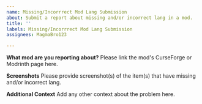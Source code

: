 ```yaml
---
name: Missing/Incorrrect Mod Lang Submission
about: Submit a report about missing and/or incorrect lang in a mod.
title: ''
labels: Missing/Incorrrect Mod Lang Submission
assignees: MagmaBro123

---
```


**What mod are you reporting about?**
Please link the mod's CurseForge or Modrinth page here.

**Screenshots**
Please provide screenshot(s) of the item(s) that have missing and/or incorrect lang.

**Additional Context**
Add any other context about the problem here.
